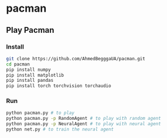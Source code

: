 # pacman

## Play Pacman
### Install

```bash
git clone https://github.com/AhmedBegggaUA/pacman.git
cd pacman
pip install numpy
pip install matplotlib
pip install pandas
pip install torch torchvision torchaudio
```
### Run

```bash
python pacman.py # to play
python pacman.py -p RandomAgent # to play with random agent
python pacman.py -p NeuralAgent # to play with neural agent
python net.py # to train the neural agent
```